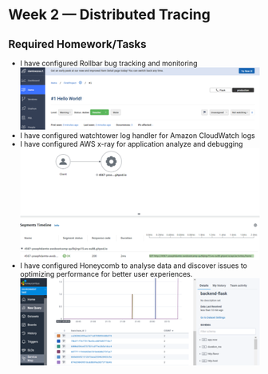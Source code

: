 # Week 2 — Distributed Tracing
## Required Homework/Tasks
- I have configured Rollbar bug tracking and monitoring <br />
![logical diagram](/journal/assets/Rollbar.PNG) <br />
- I have configured watchtower log handler for Amazon CloudWatch logs
- I have configured AWS x-ray for application analyze and debugging
![logical diagram](/journal/assets/AWSxray.PNG) <br />
- I have configured Honeycomb to analyse data and discover issues to optimizing performance for better user experiences. 
![logical diagram](/journal/assets/Honeycomb.PNG) <br />
